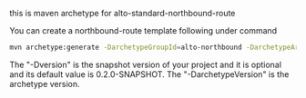 this is maven archetype for alto-standard-northbound-route

You can create a northbound-route template following under command
```Bash
mvn archetype:generate -DarchetypeGroupId=alto-northbound -DarchetypeArtifactId=alto-northbound-archetype -DarchetypeVersion=1.0.0-SNAPSHOT [-Dversion=0.2.0-SNAPSHOT]
```
The "-Dversion" is the snapshot version of your project and it is optional and its default value is 0.2.0-SNAPSHOT.
The "-DarchetypeVersion" is the archetype version.



